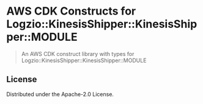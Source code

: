# AWS CDK Constructs for Logzio::KinesisShipper::KinesisShipper::MODULE

> An AWS CDK construct library with types for Logzio::KinesisShipper::KinesisShipper::MODULE

## License

Distributed under the Apache-2.0 License.
